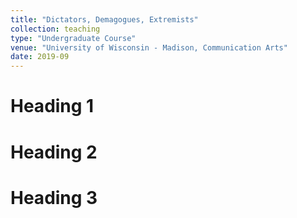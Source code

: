 ```yaml
---
title: "Dictators, Demagogues, Extremists"
collection: teaching
type: "Undergraduate Course"
venue: "University of Wisconsin - Madison, Communication Arts"
date: 2019-09
---
```



Heading 1
======

Heading 2
======

Heading 3
======
